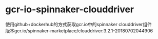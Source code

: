# gcr-io-spinnaker-clouddriver
使用github+dockerhub的方式获取gcr.io中的spinnaker clouddriver组件<br/>
版本gcr.io/spinnaker-marketplace/clouddriver:3.2.1-20180702044906
